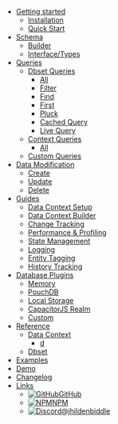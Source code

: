- [Getting started](getting-started)
    - [Installation](getting-started/installation)
    - [Quick Start](getting-started/quick-start)
- [Schema](schema)
    - [Builder](schema/builder)
    - [Interface/Types](schema/interface-types)
- [Queries](queries)
    - [Dbset Queries](queries/dbset-queries)
        - [All](queries/dbset-queries/all)
        - [Filter](queries/dbset-queries/filter)
        - [Find](queries/dbset-queries/find)
        - [First](queries/dbset-queries/first)
        - [Pluck](queries/dbset-queries/pluck)
        - [Cached Query](queries/dbset-queries/cached-query)
        - [Live Query](queries/dbset-queries/live-query)
    - [Context Queries]()
        - [All]()
    - [Custom Queries]()
- [Data Modification]()
    - [Create]()
    - [Update]()
    - [Delete]()
- [Guides]()
    - [Data Context Setup]()
    - [Data Context Builder]()
    - [Change Tracking]()
    - [Performance & Profiling]()
    - [State Management]()
    - [Logging]()
    - [Entity Tagging]()
    - [History Tracking]()
- [Database Plugins]()
    - [Memory]()
    - [PouchDB]()
    - [Local Storage]()
    - [CapacitorJS Realm]()
    - [Custom]()
- [Reference]()
    - [Data Context]()
        - [d]()
    - [Dbset]()
- [Examples]()
- [Demo]()
- [Changelog]()
- [Links]()
    - [![GitHub](assets/img/github.svg)GitHub](https://github.com/jhildenbiddle/docsify-tabs)
    - [![NPM](assets/img/npm.svg)NPM](https://www.npmjs.com/package/docsify-tabs)
    - [![Discord](assets/img/twitter.svg)@jhildenbiddle](http://twitter.com/jhildenbiddle)